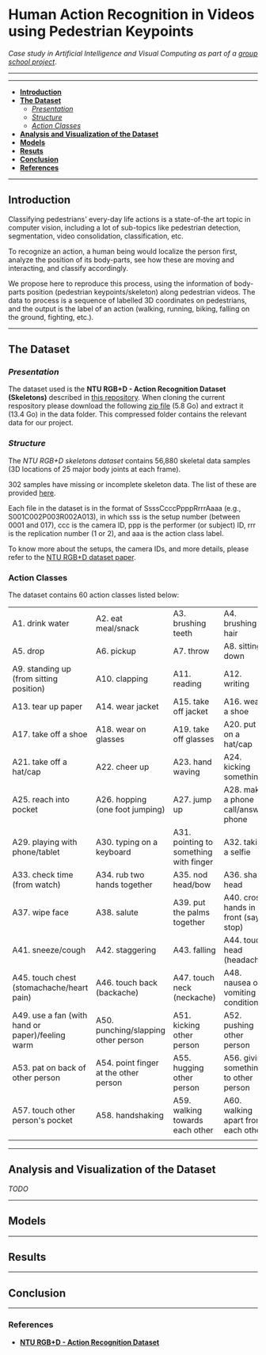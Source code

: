 # **Human Action Recognition in Videos using Pedestrian Keypoints**
*Case study in Artificial Intelligence and Visual Computing as part of a [group school project](https://moodle.polytechnique.fr/course/view.php?id=13078)*.

___
___

- [**Introduction**](#introduction)
- [**The Dataset**](#the-dataset)
    - [*Presentation*](#presentation)
    - [*Structure*](#structure)
    - [*Action Classes*](#action-classes)
- [**Analysis and Visualization of the Dataset**](#analysis-and-visualization-of-the-dataset)
- [**Models**](#models)
- [**Resuts**](#results)
- [**Conclusion**](#conclusion)
- [**References**](#references)


___

## **Introduction**

Classifying pedestrians' every-day life actions is a state-of-the art topic in computer vision, including a lot of sub-topics like pedestrian detection, segmentation, video consolidation, classification, etc.

To recognize an action, a human being would localize the person first, analyze the position of its body-parts, see how these are moving and interacting,    and classify accordingly.

We propose here to reproduce this process, using the information of body-parts position (pedestrian keypoints/skeleton) along pedestrian videos.
The data to process is a sequence of labelled 3D coordinates on pedestrians, and the output is the label of an action (walking, running, biking, falling on the ground, fighting, etc.).

___

## **The Dataset**

### ***Presentation***

The dataset used is the **NTU RGB+D - Action Recognition Dataset (Skeletons)** described in [this repository](https://github.com/shahroudy/NTURGB-D).
When cloning the current respository please download the following [zip file](https://drive.google.com/u/0/uc?export=download&confirm=7nHU&id=1CUZnBtYwifVXS21yVg62T-vrPVayso5H) (5.8 Go) and extract it (13.4 Go) in the data folder. This compressed folder contains the relevant data for our project.

### ***Structure***

The *NTU RGB+D skeletons dataset* contains 56,880 skeletal data samples (3D locations of 25 major body joints at each frame).

302 samples have missing or incomplete skeleton data. The list of these are provided [here](./data/missing_skeletons.txt).

Each file in the dataset is in the format of SsssCcccPpppRrrrAaaa (e.g., S001C002P003R002A013), in which sss is the setup number (between 0001 and 017), ccc is the camera ID, ppp is the performer (or subject) ID, rrr is the replication number (1 or 2), and aaa is the action class label.

To know more about the setups, the camera IDs, and more details, please refer to the [NTU RGB+D dataset paper](http://www.cv-foundation.org/openaccess/content_cvpr_2016/papers/Shahroudy_NTU_RGBD_A_CVPR_2016_paper.pdf).

### **Action Classes**

The dataset contains 60 action classes listed below:

|                 |                    |                    |                   |
|-----------------|--------------------|--------------------|-------------------|
| A1. drink water | A2. eat meal/snack | A3. brushing teeth | A4. brushing hair 
| A5. drop        | A6. pickup         | A7. throw          | A8. sitting down  
| A9. standing up (from sitting position) | A10. clapping | A11. reading | A12. writing 
| A13. tear up paper | A14. wear jacket | A15. take off jacket | A16. wear a shoe 
| A17. take off a shoe | A18. wear on glasses | A19. take off glasses | A20. put on a hat/cap 
| A21. take off a hat/cap | A22. cheer up | A23. hand waving | A24. kicking something 
| A25. reach into pocket | A26. hopping (one foot jumping) | A27. jump up | A28. make a phone call/answer phone 
| A29. playing with phone/tablet | A30. typing on a keyboard | A31. pointing to something with finger | A32. taking a selfie 
| A33. check time (from watch) | A34. rub two hands together | A35. nod head/bow | A36. shake head 
| A37. wipe face | A38. salute |  A39. put the palms together | A40. cross hands in front (say stop) 
| A41. sneeze/cough | A42. staggering | A43. falling | A44. touch head (headache) 
| A45. touch chest (stomachache/heart pain) | A46. touch back (backache) | A47. touch neck (neckache) | A48. nausea or vomiting condition 
| A49. use a fan (with hand or paper)/feeling warm | A50. punching/slapping other person | A51. kicking other person | A52. pushing other person 
| A53. pat on back of other person | A54. point finger at the other person | A55. hugging other person | A56. giving something to other person 
| A57. touch other person's pocket | A58. handshaking | A59. walking towards each other |  A60. walking apart from each other
|                 |                    |                    |                   |

___

## **Analysis and Visualization of the Dataset**

*TODO*

___

## **Models**

___

## **Results**

___

## **Conclusion**

___

### **References**

- [**NTU RGB+D - Action Recognition Dataset**](https://github.com/shahroudy/NTURGB-D)